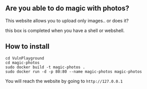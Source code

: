 ## Are you able to do magic with photos?
This website allows you to upload only images.. or does it? 

this box is completed when you have a shell or webshell. 

## How to install

```
cd VulnPlayground 
cd magic-photos
sudo docker build -t magic-photos .
sudo docker run -d -p 80:80 --name magic-photos magic-photos
```

You will reach the website by going to `http://127.0.0.1`
